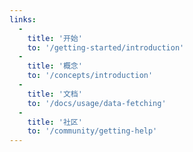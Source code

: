 ```yaml
---
links:
  -
    title: '开始'
    to: '/getting-started/introduction'
  -
    title: '概念'
    to: '/concepts/introduction'
  -
    title: '文档'
    to: '/docs/usage/data-fetching'
  -
    title: '社区'
    to: '/community/getting-help'
---
```

